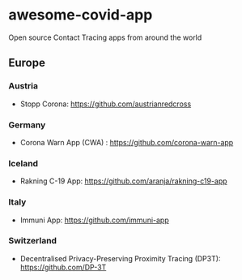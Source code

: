 # awesome-covid-app

Open source Contact Tracing apps from around the world

## Europe

### Austria

- Stopp Corona: https://github.com/austrianredcross

### Germany

- Corona Warn App (CWA) : https://github.com/corona-warn-app

### Iceland

- Rakning C-19 App: https://github.com/aranja/rakning-c19-app

### Italy

- Immuni App: https://github.com/immuni-app

### Switzerland

- Decentralised Privacy-Preserving Proximity Tracing (DP3T): https://github.com/DP-3T
